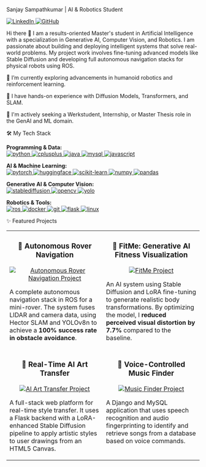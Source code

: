 Sanjay Sampathkumar | AI & Robotics Student
<p align="left">
<a href="https://www.linkedin.com/in/sanjay160302/" target="_blank">
<img src="https://www.google.com/search?q=https://img.shields.io/badge/LinkedIn-0077B5%3Fstyle%3Dfor-the-badge%26logo%3Dlinkedin%26logoColor%3Dwhite" alt="LinkedIn"/>
</a>
<a href="https://www.google.com/search?q=https://github.com/Hi1603" target="_blank">
<img src="https://www.google.com/search?q=https://img.shields.io/github/followers/Hi1603%3Flabel%3DFollow%26style%3Dsocial" alt="GitHub"/>
</a>
</p>

Hi there 👋
I am a results-oriented Master's student in Artificial Intelligence with a specialization in Generative AI, Computer Vision, and Robotics. I am passionate about building and deploying intelligent systems that solve real-world problems. My project work involves fine-tuning advanced models like Stable Diffusion and developing full autonomous navigation stacks for physical robots using ROS.

🤖 I’m currently exploring advancements in humanoid robotics and reinforcement learning.

🧠 I have hands-on experience with Diffusion Models, Transformers, and SLAM.

🚀 I'm actively seeking a Werkstudent, Internship, or Master Thesis role in the GenAI and ML domain.

🛠️ My Tech Stack
<p align="left">
<strong>Programming & Data:</strong><br>
<a href="https://www.python.org" target="_blank" rel="noreferrer"> <img src="https://www.google.com/search?q=https://img.shields.io/badge/Python-3776AB%3Fstyle%3Dfor-the-badge%26logo%3Dpython%26logoColor%3Dwhite" alt="python"/> </a>
<a href="https://isocpp.org/" target="_blank" rel="noreferrer"> <img src="https://www.google.com/search?q=https://img.shields.io/badge/C%2B%2B-00599C%3Fstyle%3Dfor-the-badge%26logo%3Dcplusplus%26logoColor%3Dwhite" alt="cplusplus"/> </a>
<a href="https://www.java.com" target="_blank" rel="noreferrer"> <img src="https://img.shields.io/badge/Java-ED8B00?style=for-the-badge&logo=openjdk&logoColor=white" alt="java"/> </a>
<a href="https://www.mysql.com/" target="_blank" rel="noreferrer"> <img src="https://img.shields.io/badge/MySQL-4479A1?style=for-the-badge&logo=mysql&logoColor=white" alt="mysql"/> </a>
<a href="https://developer.mozilla.org/en-US/docs/Web/JavaScript" target="_blank" rel="noreferrer"> <img src="https://www.google.com/search?q=https://img.shields.io/badge/JavaScript-F7DF1E%3Fstyle%3Dfor-the-badge%26logo%3Djavascript%26logoColor%3Dblack" alt="javascript"/> </a>
</p>

<p align="left">
<strong>AI & Machine Learning:</strong><br>
<a href="https://pytorch.org/" target="_blank" rel="noreferrer"> <img src="https://img.shields.io/badge/PyTorch-EE4C2C?style=for-the-badge&logo=pytorch&logoColor=white" alt="pytorch"/> </a>
<a href="https://huggingface.co/docs/transformers/index" target="_blank" rel="noreferrer"> <img src="https://www.google.com/search?q=https://img.shields.io/badge/Transformers-FFD61E%3Fstyle%3Dfor-the-badge%26logo%3Dhuggingface%26logoColor%3Dblack" alt="huggingface"/> </a>
<a href="https://scikit-learn.org/" target="_blank" rel="noreferrer"> <img src="https://www.google.com/search?q=https://img.shields.io/badge/scikit_learn-F7931E%3Fstyle%3Dfor-the-badge%26logo%3Dscikit-learn%26logoColor%3Dwhite" alt="scikit-learn"/> </a>
<a href="https://numpy.org/" target="_blank" rel="noreferrer"> <img src="https://www.google.com/search?q=https://img.shields.io/badge/NumPy-013243%3Fstyle%3Dfor-the-badge%26logo%3Dnumpy%26logoColor%3Dwhite" alt="numpy"/> </a>
<a href="https://pandas.pydata.org/" target="_blank" rel="noreferrer"> <img src="https://www.google.com/search?q=https://img.shields.io/badge/Pandas-150458%3Fstyle%3Dfor-the-badge%26logo%3Dpandas%26logoColor%3Dwhite" alt="pandas"/> </a>
</p>

<p align="left">
<strong>Generative AI & Computer Vision:</strong><br>
<a href="https://stability.ai/" target="_blank" rel="noreferrer"> <img src="https://www.google.com/search?q=https://img.shields.io/badge/Stable_Diffusion-595959%3Fstyle%3Dfor-the-badge%26logo%3Dstabilityai%26logoColor%3Dwhite" alt="stablediffusion"/> </a>
<a href="https://opencv.org/" target="_blank" rel="noreferrer"> <img src="https://www.google.com/search?q=https://img.shields.io/badge/OpenCV-5C3EE8%3Fstyle%3Dfor-the-badge%26logo%3Dopencv%26logoColor%3Dwhite" alt="opencv"/> </a>
<a href="https://github.com/ultralytics/yolov5" target="_blank" rel="noreferrer"> <img src="https://www.google.com/search?q=https://img.shields.io/badge/YOLOv8-000000%3Fstyle%3Dfor-the-badge" alt="yolo"/> </a>
</p>

<p align="left">
<strong>Robotics & Tools:</strong><br>
<a href="http://wiki.ros.org/" target="_blank" rel="noreferrer"> <img src="https://www.google.com/search?q=https://img.shields.io/badge/ROS-22314E%3Fstyle%3Dfor-the-badge%26logo%3Dros%26logoColor%3Dwhite" alt="ros"/> </a>
<a href="https://www.docker.com/" target="_blank" rel="noreferrer"> <img src="https://www.google.com/search?q=https://img.shields.io/badge/Docker-2496ED%3Fstyle%3Dfor-the-badge%26logo%3Ddocker%26logoColor%3Dwhite" alt="docker"/> </a>
<a href="https://git-scm.com/" target="_blank" rel="noreferrer"> <img src="https://www.google.com/search?q=https://img.shields.io/badge/GIT-E44C30%3Fstyle%3Dfor-the-badge%26logo%3Dgit%26logoColor%3Dwhite" alt="git"/> </a>
<a href="https://flask.palletsprojects.com/" target="_blank" rel="noreferrer"> <img src="https://www.google.com/search?q=https://img.shields.io/badge/Flask-000000%3Fstyle%3Dfor-the-badge%26logo%3Dflask%26logoColor%3Dwhite" alt="flask"/> </a>
<a href="https://www.linux.org/" target="_blank" rel="noreferrer"> <img src="https://img.shields.io/badge/Linux-FCC624?style=for-the-badge&logo=linux&logoColor=black" alt="linux"/> </a>
</p>

✨ Featured Projects
<table>
<tr>
<td width="50%" valign="top">
<h3 align="center">🤖 Autonomous Rover Navigation</h3>
<div align="center">
<a href="https://github.com/Hi1603/Autonomous-Rover-Navigation" target="_blank">
<!-- IMPORTANT: Create a GIF of your rover navigating in RViz/Gazebo and replace the placeholder -->
<img src="https://www.google.com/search?q=https://placehold.co/400x250/333/fff%3Ftext%3DRover%2BNavigation%2BGIF" alt="Autonomous Rover Navigation Project"/>
</a>
<br />
<p align="left">
A complete autonomous navigation stack in ROS for a mini-rover. The system fuses LIDAR and camera data, using Hector SLAM and YOLOv8n to achieve a <strong>100% success rate in obstacle avoidance</strong>.
</p>
</div>
</td>
<td width="50%" valign="top">
<h3 align="center">💪 FitMe: Generative AI Fitness Visualization</h3>
<div align="center">
<a href="https://github.com/Hi1603/FitMe" target="_blank">
<!-- IMPORTANT: Create a GIF showing a before/after image transformation and replace the placeholder -->
<img src="https://www.google.com/search?q=https://placehold.co/400x250/333/fff%3Ftext%3DFitMe%2BDemo%2BGIF" alt="FitMe Project"/>
</a>
<br />
<p align="left">
An AI system using Stable Diffusion and LoRA fine-tuning to generate realistic body transformations. By optimizing the model, I <strong>reduced perceived visual distortion by 7.7%</strong> compared to the baseline.
</p>
</div>
</td>
</tr>
<tr>
<td width="50%" valign="top">
<h3 align="center">🎨 Real-Time AI Art Transfer</h3>
<div align="center">
<a href="https://github.com/Hi1603/AI-Art-Transfer" target="_blank">
<!-- IMPORTANT: Create a GIF showing your art transfer application in action and replace the placeholder -->
<img src="https://www.google.com/search?q=https://placehold.co/400x250/333/fff%3Ftext%3DArt%2BTransfer%2BGIF" alt="AI Art Transfer Project"/>
</a>
<br />
<p align="left">
A full-stack web platform for real-time style transfer. It uses a Flask backend with a LoRA-enhanced Stable Diffusion pipeline to apply artistic styles to user drawings from an HTML5 Canvas.
</p>
</div>
</td>
<td width="50%" valign="top">
<h3 align="center">🎵 Voice-Controlled Music Finder</h3>
<div align="center">
<a href="https://github.com/Hi1603/Music-Finder-Using-Voice" target="_blank">
<!-- IMPORTANT: Create a GIF of your music finder app working and replace the placeholder -->
<img src="https://www.google.com/search?q=https://placehold.co/400x250/333/fff%3Ftext%3DMusic%2BFinder%2BGIF" alt="Music Finder Project"/>
</a>
<br />
<p align="left">
A Django and MySQL application that uses speech recognition and audio fingerprinting to identify and retrieve songs from a database based on voice commands.
</p>
</div>
</td>
</tr>
</table>

